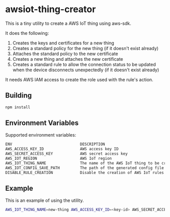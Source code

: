 # awsiot-thing-creator

This is a tiny utility to create a AWS IoT thing using aws-sdk.

It does the following:

1. Creates the keys and certificates for a new thing
2. Creates a standard policy for the new thing (if it doesn't exist already)
3. Attaches the standard policy to the new certificate
4. Creates a new thing and attaches the new certificate
5. Creates a standard rule to allow the connection status to be updated when the device disconnects unexpectedly (if it doesn't exist already)

It needs AWS IAM access to create the role used with the rule's action.

## Building

```sh
npm install
```

## Environment Variables

Supported environment variables:

```sh
ENV                              DESCRIPTION
AWS_ACCESS_KEY_ID                AWS access key ID
AWS_SECRET_ACCESS_KEY            AWS secret access key
AWS_IOT_REGION                   AWS IoT region
AWS_IOT_THING_NAME               The name of the AWS IoT thing to be created
AWS_IOT_CONFIG_SAVE_PATH         The path of the generated config file       
DISABLE_RULE_CREATION            Disable the creation of AWS IoT rules (true|false)
```

## Example

This is an example of using the utility.

```sh
AWS_IOT_THING_NAME=new-thing AWS_ACCESS_KEY_ID=<key-id> AWS_SECRET_ACCESS_KEY=<access-key> AWS_IOT_REGION=<region> npm start
```
